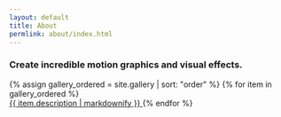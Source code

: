 ```yaml
---
layout: default
title: About
permlink: about/index.html
---
```


<h3>Create incredible motion graphics and visual effects.</h3>

<div class="gallery">
    {% assign gallery_ordered = site.gallery | sort: "order" %}
    {% for item in gallery_ordered %}
    <a class="gallery-item" href="{{ item.url | relativize_url }}">
        <div class="item-image" style="background-image: url({{ item.image | thumbnail_image: '540x360^' | relativize_url }})"></div>
        <span class="item-description">{{ item.description | markdownify }}</span>
    </a>
    {% endfor %}
</div>